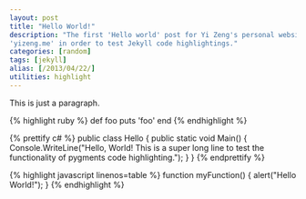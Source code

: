 ```yaml
---
layout: post
title: "Hello World!"
description: "The first 'Hello world' post for Yi Zeng's personal website
'yizeng.me' in order to test Jekyll code highlightings."
categories: [random]
tags: [jekyll]
alias: [/2013/04/22/]
utilities: highlight
---
```

<p>This is just a paragraph.</p>

<script src="https://gist.github.com/yizeng/2371e8b83c9254ed77f2.js"></script>

{% highlight ruby %}
def foo
  puts 'foo'
end
{% endhighlight %}

{% prettify c# %}
public class Hello {
	public static void Main() {
		Console.WriteLine("Hello, World! This is a super long line to test the functionality of pygments code highlighting.");
	}
}
{% endprettify %}

{% highlight javascript linenos=table %}
function myFunction() {
	alert("Hello World!");
}
{% endhighlight %}
